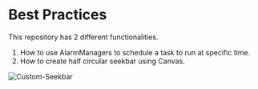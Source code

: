 # Best Practices

This repository has 2 different functionalities.
1. How to use AlarmManagers to schedule a task to run at specific time.
2. How to create half circular seekbar using Canvas.

![Custom-Seekbar](https://github.com/AsifInamdar/Best-Practices/assets/23692923/b2a160da-a15d-4abc-946b-b0e9727cd9e7)
